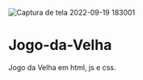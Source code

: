![Captura de tela 2022-09-19 183001](https://user-images.githubusercontent.com/93088326/191833816-050efdc2-a06d-4bfb-9fec-1fcc382fd778.png)
# Jogo-da-Velha
Jogo da Velha em html, js e css.
